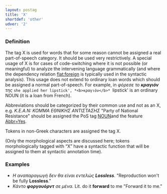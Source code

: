 ```yaml
---
layout: postag
title: 'X'
shortdef: 'other'
udver: '2'
---
```



### Definition
The tag X is used for words that for some reason cannot be assigned a real part-of-speech category. It should be used very restrictively.
A special usage of X is for cases of code-switching where it is not possible (or meaningful) to analyze the intervening language grammatically (and where the dependency relation [flat:foreign]() is typically used in the syntactic analysis). This usage does not extend to ordinary loan words which should be assigned a normal part-of-speech. For example, in *φόρεσε το <b>κραγιόν</b> της* `she applied her lipstick', *<b>κραγιόν</b>* `lipstick' is an ordinary NOUN (it is a loan from French).

Αbbreviations should be categorized by their common use and not as an X, e.g. 
*Κ.Ε.Α.Ν: ΚΟΜΜΑ ΕΘΝΙΚΗΣ ΑΝΤΙΣΤΑΣΗΣ* "Party of National Resistance"
should be assigned the PoS tag [NOUN]()and the feature [Abbr=Yes](). 

Tokens in non-Greek characters are assigned the tag X.

(Only the morphological aspects are discussed here; tokens morphologically tagged with “X” have a syntactic function that will be assigned to them at syntactic annotation time).

### Examples

-	*H αναπαραγωγή δεν θα είναι εντελώς <b>Lossless</b>*. "Reproduction won't be fully <b>Lossless</b>."
-	*Κάντο <b>φοργουόρντ</b> σε μένα.* Lit. do it <b>forward</b> to me "Forward it to me."


<!-- Interlanguage links updated Po lis 14 15:34:38 CET 2022 -->
